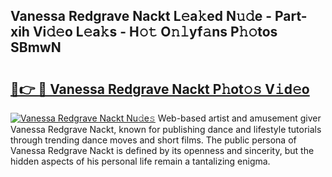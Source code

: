## Vanessa Redgrave Nackt L𝚎a𝚔ed N𝚞𝚍e - Part-xih Vi𝚍𝚎o L𝚎a𝚔s - H𝚘𝚝 O𝚗𝚕yf𝚊ns P𝚑𝚘tos SBmwN

# <h2><a href="http://kf9ssn.oniu.top/?m=Vanessa+Redgrave+Nackt">🔗👉 🔴 Vanessa Redgrave Nackt P𝚑ot𝚘𝚜 V𝚒d𝚎o</a></h2>

[![Vanessa Redgrave Nackt Nu𝚍e𝚜](https://i.imgur.com/0qMVB7G.gif)](http://kf9ssn.oniu.top/?m=Vanessa+Redgrave+Nackt)
Web-based artist and amusement giver Vanessa Redgrave Nackt, known for publishing dance and lifestyle tutorials through trending dance moves and short films. The public persona of Vanessa Redgrave Nackt is defined by its openness and sincerity, but the hidden aspects of his personal life remain a tantalizing enigma.  
